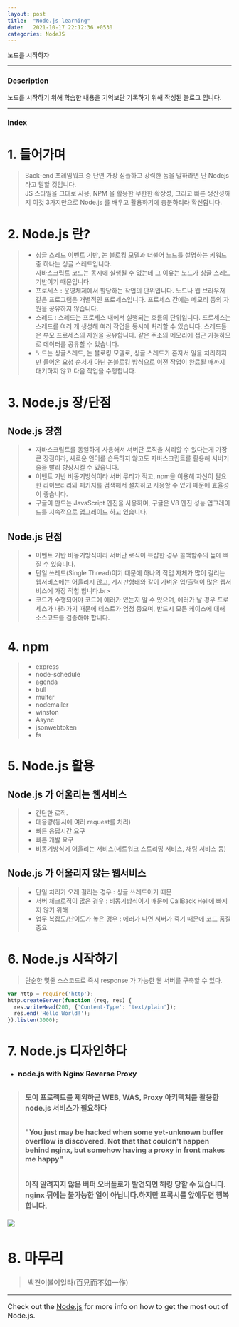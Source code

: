 ```yaml
---
layout: post
title:  "Node.js learning"
date:   2021-10-17 22:12:36 +0530
categories: NodeJS
---
```

노드를 시작하자



---
### Description
노드를 시작하기 위해 학습한 내용을 기억보단 기록하기 위해 작성된 블로그 입니다.

---
### Index
# 1. 들어가며
> Back-end 프레임워크 중 단연 가장 심플하고 강력한 놈을 말하라면 난 Nodejs 라고 말할 것입니다. <br>
> JS 스타일을 그대로 사용, NPM 을 활용한 무한한 확장성, 그리고 빠른 생산성까지 이것 3가지만으로 Node.js 를 배우고 활용하기에 충분하리라 확신합니다.
> 
# 2. Node.js 란?
> - 싱글 스레드 이벤트 기반, 논 블로킹 모델과 더불어 노드를 설명하는 키워드 중 하나는 싱글 스레드입니다. <br> 
> 자바스크립트 코드는 동시에 실행될 수 없는데 그 이유는 노드가 싱글 스레드 기반이기 때문입니다.
> - 프로세스 : 운영체제에서 할당하는 작업의 단위입니다. 노드나 웹 브라우저 같은 프로그램은 개별적인 프로세스입니다. 프로세스 간에는 메모리 등의 자원을 공유하지 않습니다.
> - 스레드 : 스레드는 프로세스 내에서 실행되는 흐름의 단위입니다. 프로세스는 스레드를 여러 개 생성해 여러 작업을 동시에 처리할 수 있습니다. 스레드들은 부모 프로세스의 자원을 공유합니다. 같은 주소의 메모리에 접근 가능하므로 데이터를 공유할 수 있습니다.
> - 노드는 싱글스레드, 논 블로킹 모델로, 싱글 스레드가 혼자서 일을 처리하지만 들어온 요청 순서가 아닌 논블로킹 방식으로 이전 작업이 완료될 때까지 대기하지 않고 다음 작업을 수행합니다.



# 3. Node.js 장/단점

## Node.js 장점
> - 자바스크립트를 동일하게 사용해서 서버단 로직을 처리할 수 있다는게 가장 큰 장점이라, 새로운 언어를 습득하지 않고도 자바스크립트를 활용해 서버기술을 빨리 향상시킬 수 있습니다. <br>
> - 이벤트 기반 비동기방식이라 서버 무리가 적고, npm을 이용해 자신이 필요한 라이브러리와 패키지를 검색해서 설치하고 사용할 수 있기 때문에 효율성이 좋습니다.<br>
> - 구글이 만드는 JavaScript 엔진을 사용하며, 구글은 V8 엔진 성능 업그레이드를 지속적으로 업그레이드 하고 있습니다.  

## Node.js 단점
> - 이벤트 기반 비동기방식이라 서버단 로직이 복잡한 경우 콜백함수의 늪에 빠질 수 있습니다.<br>
> - 단일 쓰레드(Single Thread)이기 때문에 하나의 작업 자체가 많이 걸리는 웹서비스에는 어울리지 않고, 게시판형태와 같이 가벼운 입/출력이 많은 웹서비스에 가장 적합 합니다.br>
> - 코드가 수행되어야 코드에 에러가 있는지 알 수 있으며, 에러가 날 경우 프로세스가 내려가기 때문에 테스트가 엄청 중요며, 반드시 모든 케이스에 대해 소스코드를 검증해야 합니다.<br>
 
# 4. npm
> - express
> - node-schedule
> - agenda
> - bull
> - multer
> - nodemailer
> - winston 
> - Async
> - jsonwebtoken
> - fs
> 

# 5. Node.js 활용
##  Node.js 가 어울리는 웹서비스
 > - 간단한 로직.  <br>
 > - 대용량(동시에 여러 request를 처리) <br>
 > - 빠른 응답시간 요구 <br>
 > - 빠른 개발 요구 <br>
 > - 비동기방식에 어울리는 서비스(네트워크 스트리밍 서비스, 채팅 서비스 등) <br>
 

## Node.js 가 어울리지 않는 웹서비스
> - 단일 처리가 오래 걸리는 경우 : 싱글 쓰레드이기 때문 <br>
> - 서버 체크로직이 많은 경우 : 비동기방식이기 때문에 CallBack Hell에 빠지지 않기 위해 <br>
> - 업무 복잡도/난이도가 높은 경우 : 에러가 나면 서버가 죽기 때문에 코드 품질 중요

# 6. Node.js 시작하기
> 단순한 몇줄 소스코드로 즉시 response 가 가능한 웹 서버를 구축할 수 있다.

```javascript
var http = require('http');
http.createServer(function (req, res) {
  res.writeHead(200, {'Content-Type': 'text/plain'});
  res.end('Hello World!');
}).listen(3000);
```

# 7. Node.js 디자인하다
* ### node.js with Nginx Reverse Proxy 
> ## <font size="3"> 토이 프로젝트를 제외하곤 WEB, WAS, Proxy 아키텍쳐를 활용한 node.js  서비스가 필요하다
> ## <font size="3"> "You just may be hacked when some yet-unknown buffer overflow is discovered. Not that that couldn't happen behind nginx, but somehow having a proxy in front makes me happy"
> ## <font size="3"> 아직 알려지지 않은 버퍼 오버플로가 발견되면 해킹 당할 수 있습니다. nginx 뒤에는 불가능한 일이 아닙니다.하지만 프록시를 앞에두면 행복합니다.

[<img src="https://assets.digitalocean.com/articles/nodejs/node_diagram.png">](https://www.digitalocean.com/community/tutorials/how-to-set-up-a-node-js-application-for-production-on-ubuntu-14-04)

# 8. 마무리
> 백견이불여일타(百見而不如一作)

---






Check out the [Node.js] for more info on how to get the most out of Node.js. 

[Node.js]: https://nodejs.org/ko/
